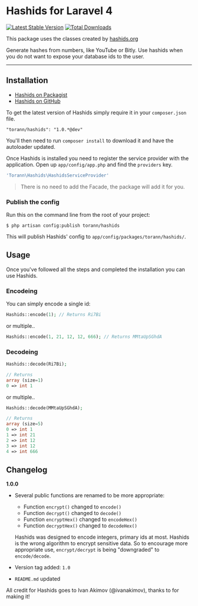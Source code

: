 # Hashids for Laravel 4

[![Latest Stable Version](https://poser.pugx.org/torann/hashids/v/stable.png)](https://packagist.org/packages/torann/hashids) [![Total Downloads](https://poser.pugx.org/torann/hashids/downloads.png)](https://packagist.org/packages/torann/hashids)

This package uses the classes created by [hashids.org](http://www.hashids.org/ "http://www.hashids.org/")

Generate hashes from numbers, like YouTube or Bitly. Use hashids when you do not want to expose your database ids to the user.

----------

## Installation

- [Hashids on Packagist](https://packagist.org/packages/torann/hashids)
- [Hashids on GitHub](https://github.com/torann/laravel-hashids)

To get the latest version of Hashids simply require it in your `composer.json` file.

~~~
"torann/hashids": "1.0.*@dev"
~~~

You'll then need to run `composer install` to download it and have the autoloader updated.

Once Hashids is installed you need to register the service provider with the application. Open up `app/config/app.php` and find the `providers` key.


```php
'Torann\Hashids\HashidsServiceProvider'
```

> There is no need to add the Facade, the package will add it for you.


### Publish the config

Run this on the command line from the root of your project:

	$ php artisan config:publish torann/hashids

This will publish Hashids' config to ``app/config/packages/torann/hashids/``.

## Usage

Once you've followed all the steps and completed the installation you can use Hashids.

### Encodeing

You can simply encode a single id:

```php
Hashids::encode(1); // Returns Ri7Bi
```

or multiple..

```php
Hashids::encode(1, 21, 12, 12, 666); // Returns MMtaUpSGhdA
```

### Decodeing

```php
Hashids::decode(Ri7Bi);

// Returns
array (size=1)
0 => int 1
```

or multiple..

```php
Hashids::decode(MMtaUpSGhdA);

// Returns
array (size=5)
0 => int 1
1 => int 21
2 => int 12
3 => int 12
4 => int 666
```

## Changelog

**1.0.0**

- Several public functions are renamed to be more appropriate:
	- Function `encrypt()` changed to `encode()`
	- Function `decrypt()` changed to `decode()`
	- Function `encryptHex()` changed to `encodeHex()`
	- Function `decryptHex()` changed to `decodeHex()`

	Hashids was designed to encode integers, primary ids at most. Hashids is the wrong algorithm to encrypt sensitive data. So to encourage more appropriate use, `encrypt/decrypt` is being "downgraded" to `encode/decode`.

- Version tag added: `1.0`
- `README.md` updated


All credit for Hashids goes to Ivan Akimov (@ivanakimov), thanks to for making it!